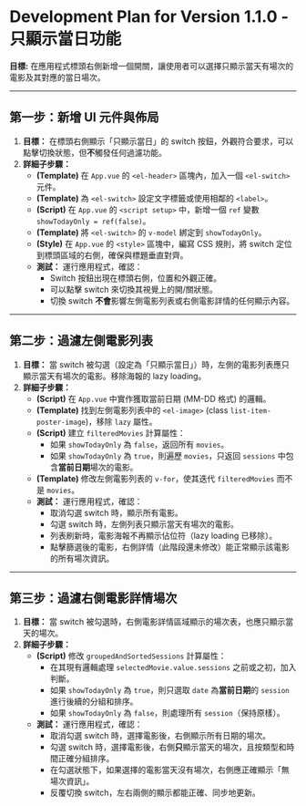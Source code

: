 # Development Plan for Version 1.1.0 - 只顯示當日功能

**目標:** 在應用程式標頭右側新增一個開關，讓使用者可以選擇只顯示當天有場次的電影及其對應的當日場次。

---

## 第一步：新增 UI 元件與佈局

1.  **目標：** 在標頭右側顯示「只顯示當日」的 switch 按鈕，外觀符合要求，可以點擊切換狀態，但**不**觸發任何過濾功能。
2.  **詳細子步驟：**
    *   **(Template)** 在 `App.vue` 的 `<el-header>` 區塊內，加入一個 `<el-switch>` 元件。
    *   **(Template)** 為 `<el-switch>` 設定文字標籤或使用相鄰的 `<label>`。
    *   **(Script)** 在 `App.vue` 的 `<script setup>` 中，新增一個 `ref` 變數 `showTodayOnly = ref(false)`。
    *   **(Template)** 將 `<el-switch>` 的 `v-model` 綁定到 `showTodayOnly`。
    *   **(Style)** 在 `App.vue` 的 `<style>` 區塊中，編寫 CSS 規則，將 switch 定位到標頭區域的右側，確保與標題垂直對齊。
    *   **測試：** 運行應用程式，確認：
        *   Switch 按鈕出現在標頭右側，位置和外觀正確。
        *   可以點擊 switch 來切換其視覺上的開/關狀態。
        *   切換 switch **不會**影響左側電影列表或右側電影詳情的任何顯示內容。

---

## 第二步：過濾左側電影列表

1.  **目標：** 當 switch 被勾選（設定為「只顯示當日」）時，左側的電影列表應只顯示當天有場次的電影。移除海報的 lazy loading。
2.  **詳細子步驟：**
    *   **(Script)** 在 `App.vue` 中實作獲取當前日期 (MM-DD 格式) 的邏輯。
    *   **(Template)** 找到左側電影列表中的 `<el-image>` (class `list-item-poster-image`)，移除 `lazy` 屬性。
    *   **(Script)** 建立 `filteredMovies` 計算屬性：
        *   如果 `showTodayOnly` 為 `false`，返回所有 `movies`。
        *   如果 `showTodayOnly` 為 `true`，則遍歷 `movies`，只返回 `sessions` 中包含**當前日期**場次的電影。
    *   **(Template)** 修改左側電影列表的 `v-for`，使其迭代 `filteredMovies` 而不是 `movies`。
    *   **測試：** 運行應用程式，確認：
        *   取消勾選 switch 時，顯示所有電影。
        *   勾選 switch 時，左側列表只顯示當天有場次的電影。
        *   列表刷新時，電影海報不再顯示佔位符（lazy loading 已移除）。
        *   點擊篩選後的電影，右側詳情（此階段還未修改）能正常顯示該電影的所有場次資訊。

---

## 第三步：過濾右側電影詳情場次

1.  **目標：** 當 switch 被勾選時，右側電影詳情區域顯示的場次表，也應只顯示當天的場次。
2.  **詳細子步驟：**
    *   **(Script)** 修改 `groupedAndSortedSessions` 計算屬性：
        *   在其現有邏輯處理 `selectedMovie.value.sessions` 之前或之初，加入判斷。
        *   如果 `showTodayOnly` 為 `true`，則只選取 `date` 為**當前日期**的 `session` 進行後續的分組和排序。
        *   如果 `showTodayOnly` 為 `false`，則處理所有 `session`（保持原樣）。
    *   **測試：** 運行應用程式，確認：
        *   取消勾選 switch 時，選擇電影後，右側顯示所有日期的場次。
        *   勾選 switch 時，選擇電影後，右側**只**顯示當天的場次，且按類型和時間正確分組排序。
        *   在勾選狀態下，如果選擇的電影當天沒有場次，右側應正確顯示「無場次資訊」。
        *   反覆切換 switch，左右兩側的顯示都能正確、同步地更新。 